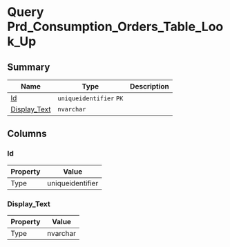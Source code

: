 # Query Prd_Consumption_Orders_Table_Look_Up


## Summary

| Name | Type | Description |
| - | - | --- |
|[Id](#id)|`uniqueidentifier` `PK`||
|[Display_Text](#display_text)|`nvarchar` ||

## Columns

### Id

| Property | Value |
| - | - |
|Type|uniqueidentifier|

### Display_Text

| Property | Value |
| - | - |
|Type|nvarchar|



